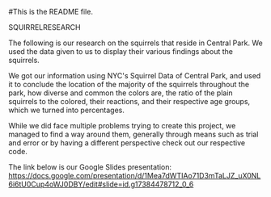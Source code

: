 #This is the README file.

SQUIRRELRESEARCH

The following is our research on the squirrels that reside in Central Park. We used the data given to us to display their various findings about the squirrels.

We got our information using NYC's Squirrel Data of Central Park, and used it to conclude the location of the majority of the squirrels throughout the park, how diverse and common the colors are, the ratio of the plain squirrels to the colored, their reactions, and their respective age groups, which we turned into percentages. 

While we did face multiple problems trying to create this project, we managed to find a way around them, generally through means such as trial and error or by having a different perspective check out our respective code. 

The link below is our Google Slides presentation: 
https://docs.google.com/presentation/d/1Mea7dWTIAo71D3mTaLJZ_uX0NL6i6tU0Cup4oWJ0DBY/edit#slide=id.g17384478712_0_6